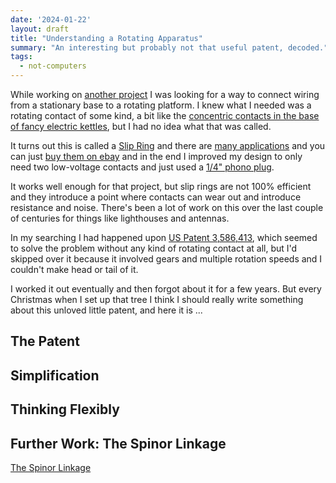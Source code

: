 ```yaml
---
date: '2024-01-22'
layout: draft
title: "Understanding a Rotating Apparatus"
summary: "An interesting but probably not that useful patent, decoded."
tags:
  - not-computers
---
```


While working on [another project](../saturnalia-a-rotating-christmas-tree/)
I was looking for a way to connect wiring from a stationary base
to a rotating platform.  I knew what I needed was a rotating contact
of some kind, a bit like the
[concentric contacts in the base of fancy electric kettles](https://www.aliexpress.com/item/32849830287.html),
but I had no idea what that was called.

It turns out this is called a
[Slip Ring](https://en.wikipedia.org/wiki/Slip_ring)
and there are [many applications](https://youtu.be/gisdyTBMNyQ)
and you can just [buy them on ebay](https://www.ebay.com.au/sch/i.html?_nkw=slip+ring+for+robotics&_sop=15) and in the end I improved
my design to only need two low-voltage contacts and just used a 
[1/4" phono plug](https://nick.zoic.org/art/saturnalia-a-rotating-christmas-tree/#slip-ring).

It works well enough for that project, but slip rings are not
100% efficient and they introduce a point where contacts can wear
out and introduce resistance and noise.  There's been a lot of 
work on this over the last couple of centuries for things like
lighthouses and antennas.

In my searching I had happened upon
[US Patent 3,586,413](https://patents.google.com/patent/US3586413A/en),
which seemed to solve the problem without any kind of rotating
contact at all, but I'd skipped over it because it involved gears
and multiple rotation speeds and I couldn't make head or tail of it.

I worked it out eventually and then forgot about it for a few
years.  But every Christmas when I set up that tree I think
I should really write something about this unloved little 
patent, and here it is ...

## The Patent

## Simplification

## Thinking Flexibly

## Further Work: The Spinor Linkage

[The Spinor Linkage](https://www.researchgate.net/publication/360037741_The_spinor_linkage_-_a_mechanical_implementation_of_the_plate_trick)

